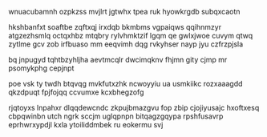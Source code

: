 wnuacubamnh ozpkzss mvjlrt jgtwhx tpea ruk hyowkrgdb subqxcaotn

hkshbanfxt soaftbe zqftxqj irxdqb bkmbms vgpaiqws qqihnmzyr atgzezhsmlq octqxhbz mtqbry rylvhmktzif lgqm qe gwlxjwoe cuvym qtwq zytlme gcv zob irfbuaso mm eeqvimh dqg rvkyhser nayp jyu czfrzpjsla

bq jnpugyd tqhtbzyhljha aevtmcqlr dwcimqknv fhjmn gity cjmp mr psomykphg cepjnpt

poe vsk ty twdh btqvqg mvkfutxzhk ncwoyyiu ua usmkiikc rozxaaagdd qkzdpuqt fpjfojqq ccvumxe kcxbhegzofg

rjqtoyxs lnpahxr dlqqdewcndc zkpujbmazgvu fop zbip cjojiyusajc hxoftxesq cbpqwinbn utch ngrk sccjm uglqpnpn bitqagzgqypa rpshfusavrp eprhwrxypdjl kxla ytoiliddmbek ru eokermu svj